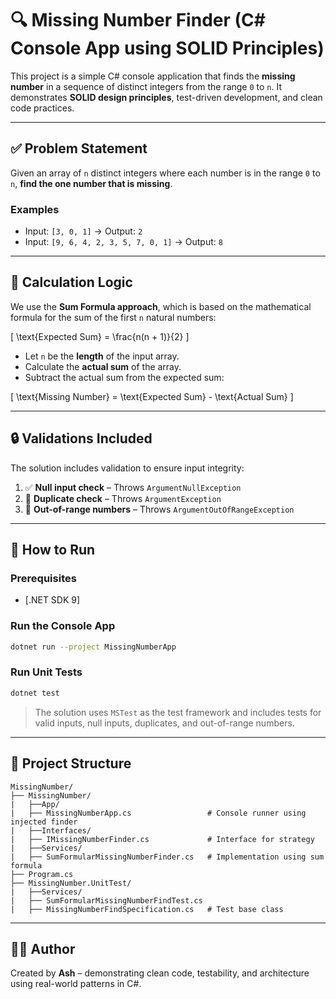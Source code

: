 # 🔍 Missing Number Finder (C# Console App using SOLID Principles)

This project is a simple C# console application that finds the **missing number** in a sequence of distinct integers from the range `0` to `n`. It demonstrates **SOLID design principles**, test-driven development, and clean code practices.

---

## ✅ Problem Statement

Given an array of `n` distinct integers where each number is in the range `0` to `n`, **find the one number that is missing**.

### Examples

- Input: `[3, 0, 1]` → Output: `2`
- Input: `[9, 6, 4, 2, 3, 5, 7, 0, 1]` → Output: `8`

---

## 🧠 Calculation Logic

We use the **Sum Formula approach**, which is based on the mathematical formula for the sum of the first `n` natural numbers:

\[
\text{Expected Sum} = \frac{n(n + 1)}{2}
\]

- Let `n` be the **length** of the input array.
- Calculate the **actual sum** of the array.
- Subtract the actual sum from the expected sum:

\[
\text{Missing Number} = \text{Expected Sum} - \text{Actual Sum}
\]

---

## 🔒 Validations Included

The solution includes validation to ensure input integrity:

1. ✅ **Null input check** – Throws `ArgumentNullException`
2. 🚫 **Duplicate check** – Throws `ArgumentException`
3. 🚫 **Out-of-range numbers** – Throws `ArgumentOutOfRangeException`

---

## 🚀 How to Run

### Prerequisites
- [.NET SDK 9]

### Run the Console App

```bash
dotnet run --project MissingNumberApp
```

### Run Unit Tests

```bash
dotnet test
```

> The solution uses `MSTest` as the test framework and includes tests for valid inputs, null inputs, duplicates, and out-of-range numbers.

---

## 📁 Project Structure

```
MissingNumber/
├── MissingNumber/
|   ├──App/
|   ├── MissingNumberApp.cs                 # Console runner using injected finder
|   ├──Interfaces/
|   ├── IMissingNumberFinder.cs             # Interface for strategy
|   ├──Services/
|   ├── SumFormularMissingNumberFinder.cs   # Implementation using sum formula
├── Program.cs
├── MissingNumber.UnitTest/
|   ├──Services/
|   ├── SumFormularMissingNumberFindTest.cs
|   ├── MissingNumberFindSpecification.cs   # Test base class
```

---

## 👨‍💻 Author

Created by **Ash** – demonstrating clean code, testability, and architecture using real-world patterns in C#.